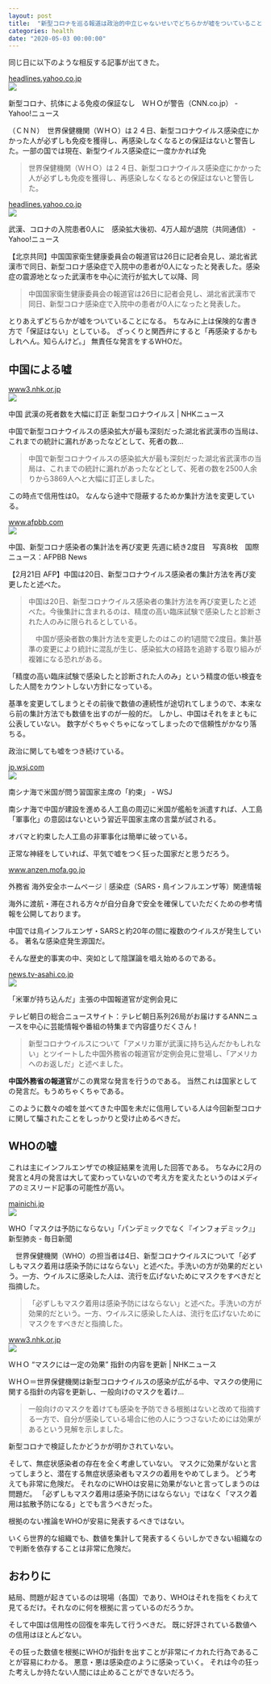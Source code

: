 ```yaml
---
layout: post
title:  "新型コロナを巡る報道は政治的中立じゃないせいでどちらかが嘘をついていることになる"
categories: health
date: "2020-05-03 00:00:00"
---
```


同じ日に以下のような相反する記事が出てきた。


<div class="card">
  <a href="https://headlines.yahoo.co.jp/hl?a=20200426-35152970-cnn-int"></a>
  <div class="card__header">
    <a href="https://headlines.yahoo.co.jp/hl?a=20200426-35152970-cnn-int">headlines.yahoo.co.jp</a>
  </div>
  <div class="card__image">
    <img src="https://lpt.c.yimg.jp/amd/20200426-35152970-cnn-000-view.jpg">
  </div>
  <div class="card__title">
    <p>新型コロナ、抗体による免疫の保証なし　ＷＨＯが警告（CNN.co.jp） - Yahoo!ニュース</p>
  </div>
  <div class="card__description">
    <p>（ＣＮＮ）　世界保健機関（ＷＨＯ）は２４日、新型コロナウイルス感染症にかかった人が必ずしも免疫を獲得し、再感染しなくなるとの保証はないと警告した。一部の国では現在、新型ウイルス感染症に一度かかれば免</p>
  </div>
</div>


> 世界保健機関（ＷＨＯ）は２４日、新型コロナウイルス感染症にかかった人が必ずしも免疫を獲得し、再感染しなくなるとの保証はないと警告した。


<div class="card">
  <a href="https://headlines.yahoo.co.jp/hl?a=20200426-00000067-kyodonews-soci"></a>
  <div class="card__header">
    <a href="https://headlines.yahoo.co.jp/hl?a=20200426-00000067-kyodonews-soci">headlines.yahoo.co.jp</a>
  </div>
  <div class="card__image">
    <img src="https://lpt.c.yimg.jp/amd/20200426-00000067-kyodonews-000-view.jpg">
  </div>
  <div class="card__title">
    <p>武漢、コロナの入院患者0人に　感染拡大後初、4万人超が退院（共同通信） - Yahoo!ニュース</p>
  </div>
  <div class="card__description">
    <p>【北京共同】中国国家衛生健康委員会の報道官は26日に記者会見し、湖北省武漢市で同日、新型コロナ感染症で入院中の患者が0人になったと発表した。感染症の震源地となった武漢市を中心に流行が拡大して以降、同</p>
  </div>
</div>


> 中国国家衛生健康委員会の報道官は26日に記者会見し、湖北省武漢市で同日、新型コロナ感染症で入院中の患者が0人になったと発表した。

とりあえずどちらかが嘘をついていることになる。
ちなみに上は保険的な書き方で「保証はない」としている。
ざっくりと関西弁にすると「再感染するかもしれへん。知らんけど。」
無責任な発言をするWHOだ。

## 中国による嘘


<div class="card">
  <a href="https://www3.nhk.or.jp/news/html/20200417/k10012392931000.html"></a>
  <div class="card__header">
    <a href="https://www3.nhk.or.jp/news/html/20200417/k10012392931000.html">www3.nhk.or.jp</a>
  </div>
  <div class="card__image">
    <img src="https://www3.nhk.or.jp/news/html/20200417/K10012392931_2004171552_2004171628_01_02.jpg">
  </div>
  <div class="card__title">
    <p>中国 武漢の死者数を大幅に訂正 新型コロナウイルス | NHKニュース</p>
  </div>
  <div class="card__description">
    <p>中国で新型コロナウイルスの感染拡大が最も深刻だった湖北省武漢市の当局は、これまでの統計に漏れがあったなどとして、死者の数…</p>
  </div>
</div>


> 中国で新型コロナウイルスの感染拡大が最も深刻だった湖北省武漢市の当局は、これまでの統計に漏れがあったなどとして、死者の数を2500人余りから3869人へと大幅に訂正しました。

この時点で信用性は0。
なんなら途中で隠蔽するためか集計方法を変更している。


<div class="card">
  <a href="https://www.afpbb.com/articles/-/3269396"></a>
  <div class="card__header">
    <a href="https://www.afpbb.com/articles/-/3269396">www.afpbb.com</a>
  </div>
  <div class="card__image">
    <img src="https://afpbb.ismcdn.jp/mwimgs/d/6/1000x/img_d6c6b48acc23ccb50edf1331763d29db151342.jpg">
  </div>
  <div class="card__title">
    <p> 中国、新型コロナ感染者の集計法を再び変更 先週に続き2度目　写真8枚　国際ニュース：AFPBB News</p>
  </div>
  <div class="card__description">
    <p>【2月21日 AFP】中国は20日、新型コロナウイルス感染者の集計方法を再び変更したと述べた。</p>
  </div>
</div>


> 中国は20日、新型コロナウイルス感染者の集計方法を再び変更したと述べた。今後集計に含まれるのは、精度の高い臨床試験で感染したと診断された人のみに限られるとしている。
> 
> 　中国が感染者数の集計方法を変更したのはこの約1週間で2度目。集計基準の変更により統計に混乱が生じ、感染拡大の経路を追跡する取り組みが複雑になる恐れがある。

「精度の高い臨床試験で感染したと診断された人のみ」という精度の低い検査をした人間をカウントしない方針になっている。

基準を変更してしまうとその前後で数値の連続性が途切れてしまうので、本来なら前の集計方法でも数値を出すのが一般的だ。
しかし、中国はそれをまともに公表していない。
数字がぐちゃぐちゃになってしまったので信頼性がかなり落ちる。

政治に関しても嘘をつき続けている。


<div class="card">
  <a href="https://jp.wsj.com/articles/SB10458795949106054073204581289893052854146"></a>
  <div class="card__header">
    <a href="https://jp.wsj.com/articles/SB10458795949106054073204581289893052854146">jp.wsj.com</a>
  </div>
  <div class="card__image">
    <img src="https://si.wsj.net/public/resources/images/BN-KS153_CPATRO_G_20151011171101.jpg">
  </div>
  <div class="card__title">
    <p>
      南シナ海で米国が問う習国家主席の「約束」 - WSJ
    </p>
  </div>
  <div class="card__description">
    <p>南シナ海で中国が建設を進める人工島の周辺に米国が艦船を派遣すれば、人工島「軍事化」の意図はないという習近平国家主席の言葉が試される。</p>
  </div>
</div>


オバマと約束した人工島の非軍事化は簡単に破っている。

正常な神経をしていれば、平気で嘘をつく狂った国家だと思うだろう。


<div class="card">
  <a href="https://www.anzen.mofa.go.jp/sars/k_1_2.html"></a>
  <div class="card__header">
    <a href="https://www.anzen.mofa.go.jp/sars/k_1_2.html">www.anzen.mofa.go.jp</a>
  </div>
  <div class="card__image">
    <img src="">
  </div>
  <div class="card__title">
    <p>外務省 海外安全ホームページ｜感染症（SARS・鳥インフルエンザ等）関連情報</p>
  </div>
  <div class="card__description">
    <p>海外に渡航・滞在される方々が自分自身で安全を確保していただくための参考情報を公開しております。</p>
  </div>
</div>


中国では鳥インフルエンザ・SARSと約20年の間に複数のウイルスが発生している。
著名な感染症発生源国だ。

そんな歴史的事実の中、突如として陰謀論を唱え始めるのである。


<div class="card">
  <a href="https://news.tv-asahi.co.jp/news_international/articles/000181214.html"></a>
  <div class="card__header">
    <a href="https://news.tv-asahi.co.jp/news_international/articles/000181214.html">news.tv-asahi.co.jp</a>
  </div>
  <div class="card__image">
    <img src="https://news.tv-asahi.co.jp/articles_img/000181214_640.jpg">
  </div>
  <div class="card__title">
    <p>「米軍が持ち込んだ」主張の中国報道官が定例会見に</p>
  </div>
  <div class="card__description">
    <p>テレビ朝日の総合ニュースサイト：テレビ朝日系列26局がお届けするANNニュースを中心に芸能情報や番組の特集まで内容盛りだくさん！</p>
  </div>
</div>


> 新型コロナウイルスについて「アメリカ軍が武漢に持ち込んだかもしれない」とツイートした中国外務省の報道官が定例会見に登場し、「アメリカへのお返しだ」と述べました。

**中国外務省の報道官**がこの異常な発言を行うのである。
当然これは国家としての発言だ。もうめちゃくちゃである。

このように数々の嘘を並べてきた中国を未だに信用している人は今回新型コロナに関して騙されたことをしっかりと受け止めるべきだ。

## WHOの嘘

これは主にインフルエンザでの検証結果を流用した回答である。
ちなみに2月の発言と4月の発言は大して変わっていないので考え方を変えたというのはメディアのミスリード記事の可能性が高い。


<div class="card">
  <a href="https://mainichi.jp/articles/20200205/k00/00m/040/035000c"></a>
  <div class="card__header">
    <a href="https://mainichi.jp/articles/20200205/k00/00m/040/035000c">mainichi.jp</a>
  </div>
  <div class="card__image">
    <img src="https://cdn.mainichi.jp/vol1/2020/01/31/20200131k0000m040161000p/0c8.jpg?2">
  </div>
  <div class="card__title">
    <p>WHO「マスクは予防にならない」「パンデミックでなく『インフォデミック』」　新型肺炎 - 毎日新聞</p>
  </div>
  <div class="card__description">
    <p>　世界保健機関（WHO）の担当者は4日、新型コロナウイルスについて「必ずしもマスク着用は感染予防にはならない」と述べた。手洗いの方が効果的だという。一方、ウイルスに感染した人は、流行を広げないためにマスクをすべきだと指摘した。</p>
  </div>
</div>


> 「必ずしもマスク着用は感染予防にはならない」と述べた。手洗いの方が効果的だという。一方、ウイルスに感染した人は、流行を広げないためにマスクをすべきだと指摘した。


<div class="card">
  <a href="https://www3.nhk.or.jp/news/html/20200408/k10012374411000.html"></a>
  <div class="card__header">
    <a href="https://www3.nhk.or.jp/news/html/20200408/k10012374411000.html">www3.nhk.or.jp</a>
  </div>
  <div class="card__image">
    <img src="https://www3.nhk.or.jp/news/html/20200408/K10012374411_2004080457_2004080500_01_02.jpg">
  </div>
  <div class="card__title">
    <p>ＷＨＯ “マスクには一定の効果” 指針の内容を更新 | NHKニュース</p>
  </div>
  <div class="card__description">
    <p>ＷＨＯ＝世界保健機関は新型コロナウイルスの感染が広がる中、マスクの使用に関する指針の内容を更新し、一般向けのマスクを着け…</p>
  </div>
</div>


> 一般向けのマスクを着けても感染を予防できる根拠はないと改めて指摘する一方で、自分が感染している場合に他の人にうつさないためには効果があるという見解を示しました。

新型コロナで検証したかどうかが明かされていない。

そして、無症状感染者の存在を全く考慮していない。
マスクに効果がないと言ってしまうと、潜在する無症状感染者もマスクの着用をやめてしまう。
どう考えても非常に危険だ。
それなのにWHOは安易に効果がないと言ってしまうのは問題だ。
「必ずしもマスク着用は感染予防にはならない」ではなく「マスク着用は拡散予防になる」とでも言うべきだった。

根拠のない推論をWHOが安易に発表するべきではない。

いくら世界的な組織でも、数値を集計して発表するくらいしかできない組織なので判断を依存することは非常に危険だ。

## おわりに

結局、問題が起きているのは現場（各国）であり、WHOはそれを指をくわえて見てるだけ。それなのに何を根拠に言っているのだろうか。

そして中国は信用性の回復を率先して行うべきだ。
既に好評されている数値への信用はほとんどない。

その狂った数値を根拠にWHOが指針を出すことが非常にイカれた行為であることが容易にわかる。
悪意・悪は感染症のように感染っていく。
それは今の狂った考えしか持たない人間には止めることができないだろう。
